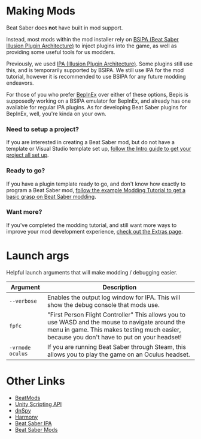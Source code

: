 <!-- TITLE: Modding -->
<!-- SUBTITLE: Instructions for getting started making mods for Beat Saber. -->

# Making Mods
Beat Saber does **not** have built in mod support.

Instead, most mods within the mod installer rely on [BSIPA (Beat Saber Illusion Plugin Architecture)](https://github.com/nike4613/BeatSaber-IPA-Reloaded/) to inject plugins into the game, as well as providing some useful tools for us modders.

Previously, we used [IPA (Illusion Plugin Architecture)](https://github.com/Eusth/IPA). Some plugins still use this, and is temporarily supported by BSIPA. We still use IPA for the mod tutorial, however it is recommended to use BSIPA for any future modding endeavors.

For those of you who prefer [BepInEx](https://github.com/BepInEx/BepInEx) over either of these options, Bepis is supposedly working on a BSIPA emulator for BepInEx, and already has one available for regular IPA plugins. As for developing Beat Saber plugins for BepInEx, well, you're kinda on your own.

### Need to setup a project?
If you are interested in creating a Beat Saber mod, but do not have a template or Visual Studio template set up, [follow the Intro guide to get your project all set up](modding/intro).

### Ready to go?
If you have a plugin template ready to go, and don't know how exactly to program a Beat Saber mod, [follow the example Modding Tutorial to get a basic grasp on Beat Saber modding](modding/example-mod).

### Want more?
If you've completed the modding tutorial, and still want more ways to improve your mod development experience, [check out the Extras page](modding/extras).

# Launch args
Helpful launch arguments that will make modding / debugging easier.

| Argument  | Description |
| ------------- | ------------- |
| `--verbose`  | Enables the output log window for IPA. This will show the debug console that mods use.  |
| `fpfc` | "First Person Flight Controller" This allows you to use WASD and the mouse to navigate around the menu in game. This makes testing much easier, because you don't have to put on your headset! |
| `-vrmode oculus` | If you are running Beat Saber through Steam, this allows you to play the game on an Oculus headset. |
<!-- # Mods Index
[Slaynash](https://www.twitch.tv/Slaynash) created an incredible spreadsheet of mods - you can [view it here.](https://docs.google.com/spreadsheets/d/1eVRbCUyaXjKUJRSNPZWERUO9tULK415buU0q-H7Z0dY)
We're working on getting the ModSaber archive organized, so hopefully we can have links to those mods in the future! -->

# Other Links
* [BeatMods](https://beatmods.com)
* [Unity Scripting API](https://docs.unity3d.com/ScriptReference/index.html)
* [dnSpy](https://github.com/0xd4d/dnSpy)
* [Harmony](https://github.com/pardeike/Harmony)
* [Beat Saber IPA](https://github.com/nike4613/BeatSaber-IPA-Reloaded)
* [Beat Saber Mods](https://stadivm.com/threads/how-to-install-beat-saber-mods.540/)

